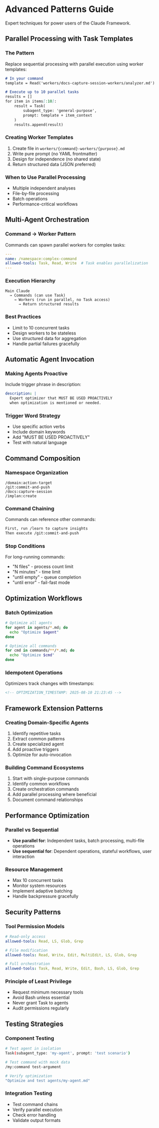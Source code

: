 # Advanced Patterns Guide

Expert techniques for power users of the Claude Framework.

## Parallel Processing with Task Templates

### The Pattern
Replace sequential processing with parallel execution using worker templates:

```markdown
# In your command
template = Read('workers/docs-capture-session-workers/analyzer.md')

# Execute up to 10 parallel tasks
results = []
for item in items[:10]:
    result = Task(
        subagent_type: 'general-purpose', 
        prompt: template + item_context
    )
    results.append(result)
```

### Creating Worker Templates
1. Create file in `workers/{command}-workers/{purpose}.md`
2. Write pure prompt (no YAML frontmatter)
3. Design for independence (no shared state)
4. Return structured data (JSON preferred)

### When to Use Parallel Processing
- Multiple independent analyses
- File-by-file processing
- Batch operations
- Performance-critical workflows

## Multi-Agent Orchestration

### Command → Worker Pattern
Commands can spawn parallel workers for complex tasks:

```yaml
---
name: /namespace:complex-command
allowed-tools: Task, Read, Write  # Task enables parallelization
---
```

### Execution Hierarchy
```
Main Claude
  → Commands (can use Task)
    → Workers (run in parallel, no Task access)
      → Return structured results
```

### Best Practices
- Limit to 10 concurrent tasks
- Design workers to be stateless
- Use structured data for aggregation
- Handle partial failures gracefully

## Automatic Agent Invocation

### Making Agents Proactive
Include trigger phrase in description:
```yaml
description: |
  Expert optimizer that MUST BE USED PROACTIVELY 
  when optimization is mentioned or needed.
```

### Trigger Word Strategy
- Use specific action verbs
- Include domain keywords
- Add "MUST BE USED PROACTIVELY"
- Test with natural language

## Command Composition

### Namespace Organization
```
/domain:action-target
/git:commit-and-push
/docs:capture-session
/implan:create
```

### Command Chaining
Commands can reference other commands:
```markdown
First, run /learn to capture insights
Then execute /git:commit-and-push
```

### Stop Conditions
For long-running commands:
- "N files" - process count limit
- "N minutes" - time limit
- "until empty" - queue completion
- "until error" - fail-fast mode

## Optimization Workflows

### Batch Optimization
```bash
# Optimize all agents
for agent in agents/*.md; do
  echo "Optimize $agent"
done

# Optimize all commands
for cmd in commands/**/*.md; do
  echo "Optimize $cmd"
done
```

### Idempotent Operations
Optimizers track changes with timestamps:
```html
<!-- OPTIMIZATION_TIMESTAMP: 2025-08-10 21:23:45 -->
```

## Framework Extension Patterns

### Creating Domain-Specific Agents
1. Identify repetitive tasks
2. Extract common patterns
3. Create specialized agent
4. Add proactive triggers
5. Optimize for auto-invocation

### Building Command Ecosystems
1. Start with single-purpose commands
2. Identify common workflows
3. Create orchestration commands
4. Add parallel processing where beneficial
5. Document command relationships

## Performance Optimization

### Parallel vs Sequential
- **Use parallel for**: Independent tasks, batch processing, multi-file operations
- **Use sequential for**: Dependent operations, stateful workflows, user interaction

### Resource Management
- Max 10 concurrent tasks
- Monitor system resources
- Implement adaptive batching
- Handle backpressure gracefully

## Security Patterns

### Tool Permission Models
```yaml
# Read-only access
allowed-tools: Read, LS, Glob, Grep

# File modification
allowed-tools: Read, Write, Edit, MultiEdit, LS, Glob, Grep

# Full orchestration
allowed-tools: Task, Read, Write, Edit, Bash, LS, Glob, Grep
```

### Principle of Least Privilege
- Request minimum necessary tools
- Avoid Bash unless essential
- Never grant Task to agents
- Audit permissions regularly

## Testing Strategies

### Component Testing
```bash
# Test agent in isolation
Task(subagent_type: 'my-agent', prompt: 'test scenario')

# Test command with mock data
/my:command test-argument

# Verify optimization
"Optimize and test agents/my-agent.md"
```

### Integration Testing
- Test command chains
- Verify parallel execution
- Check error handling
- Validate output formats